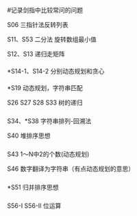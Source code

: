 #记录剑指中比较常问的问题

S06 三指针法反转列表

S11、S53 二分法 旋转数组最小值

S12、S13 递归走矩阵

####
*S14-1、S14-2 分别动态规划和贪心

####
*S19 动态规划，字符串匹配

S26 S27 S28 S33 树的递归

###
S34、*S38 字符串排列-回溯法

S40 堆排序思想

###
S43 1～N中2的个数(动态规划)

S46 数字翻译为字符串（有点动态规划的意思）

###
*S51 归并排序思想

###
S56-I  S56-II  位运算
